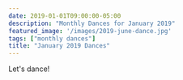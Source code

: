 ```yaml
---
date: 2019-01-01T09:00:00-05:00
description: "Monthly Dances for January 2019"
featured_image: '/images/2019-june-dance.jpg'
tags: ["monthly dances"]
title: "January 2019 Dances"
---
```


Let's dance!